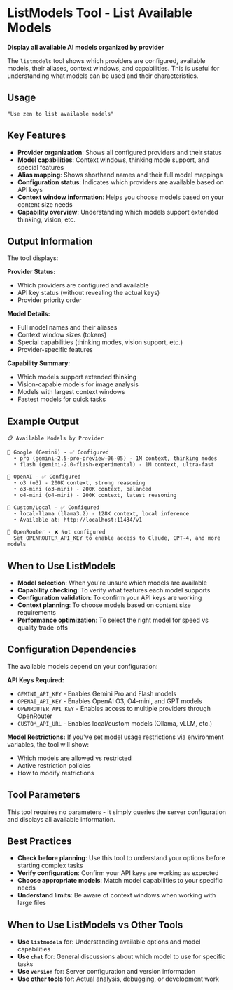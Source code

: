 # ListModels Tool - List Available Models

**Display all available AI models organized by provider**

The `listmodels` tool shows which providers are configured, available models, their aliases, context windows, and capabilities. This is useful for understanding what models can be used and their characteristics.

## Usage

```
"Use zen to list available models"
```

## Key Features

- **Provider organization**: Shows all configured providers and their status
- **Model capabilities**: Context windows, thinking mode support, and special features
- **Alias mapping**: Shows shorthand names and their full model mappings
- **Configuration status**: Indicates which providers are available based on API keys
- **Context window information**: Helps you choose models based on your content size needs
- **Capability overview**: Understanding which models support extended thinking, vision, etc.

## Output Information

The tool displays:

**Provider Status:**
- Which providers are configured and available
- API key status (without revealing the actual keys)
- Provider priority order

**Model Details:**
- Full model names and their aliases
- Context window sizes (tokens)
- Special capabilities (thinking modes, vision support, etc.)
- Provider-specific features

**Capability Summary:**
- Which models support extended thinking
- Vision-capable models for image analysis
- Models with largest context windows
- Fastest models for quick tasks

## Example Output

```
📋 Available Models by Provider

🔹 Google (Gemini) - ✅ Configured
  • pro (gemini-2.5-pro-preview-06-05) - 1M context, thinking modes
  • flash (gemini-2.0-flash-experimental) - 1M context, ultra-fast

🔹 OpenAI - ✅ Configured  
  • o3 (o3) - 200K context, strong reasoning
  • o3-mini (o3-mini) - 200K context, balanced
  • o4-mini (o4-mini) - 200K context, latest reasoning

🔹 Custom/Local - ✅ Configured
  • local-llama (llama3.2) - 128K context, local inference
  • Available at: http://localhost:11434/v1

🔹 OpenRouter - ❌ Not configured
  Set OPENROUTER_API_KEY to enable access to Claude, GPT-4, and more models
```

## When to Use ListModels

- **Model selection**: When you're unsure which models are available
- **Capability checking**: To verify what features each model supports
- **Configuration validation**: To confirm your API keys are working
- **Context planning**: To choose models based on content size requirements
- **Performance optimization**: To select the right model for speed vs quality trade-offs

## Configuration Dependencies

The available models depend on your configuration:

**API Keys Required:**
- `GEMINI_API_KEY` - Enables Gemini Pro and Flash models
- `OPENAI_API_KEY` - Enables OpenAI O3, O4-mini, and GPT models
- `OPENROUTER_API_KEY` - Enables access to multiple providers through OpenRouter
- `CUSTOM_API_URL` - Enables local/custom models (Ollama, vLLM, etc.)

**Model Restrictions:**
If you've set model usage restrictions via environment variables, the tool will show:
- Which models are allowed vs restricted
- Active restriction policies
- How to modify restrictions

## Tool Parameters

This tool requires no parameters - it simply queries the server configuration and displays all available information.

## Best Practices

- **Check before planning**: Use this tool to understand your options before starting complex tasks
- **Verify configuration**: Confirm your API keys are working as expected
- **Choose appropriate models**: Match model capabilities to your specific needs
- **Understand limits**: Be aware of context windows when working with large files

## When to Use ListModels vs Other Tools

- **Use `listmodels`** for: Understanding available options and model capabilities
- **Use `chat`** for: General discussions about which model to use for specific tasks
- **Use `version`** for: Server configuration and version information
- **Use other tools** for: Actual analysis, debugging, or development work